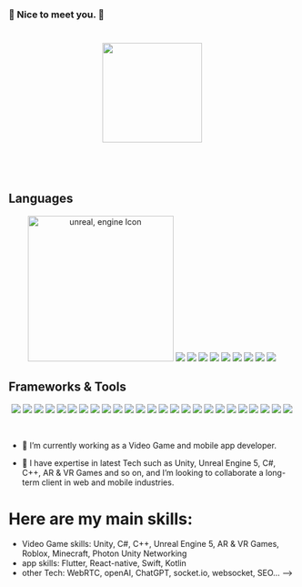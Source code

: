 ### 👋 Nice to meet you. 🍻

<div align="center" style="margin: 40px 0">
    <a href="https://github.com/Dev-1102/github-profile-views-counter">
        <img width="175px" src="https://komarev.com/ghpvc/?username=fhrrydeveloper&color=DE002D">
    </a>
</div>

<br/>


<!-- <div align="center">
    <a href="https://app.daily.dev/DailyDevTips">
        <img src="https://github.com/fhrrydeveloper/fhrrydeveloper/blob/master/devcard.svg" width="350" alt="Fhrrydeveloper's Dev Card"/>
    </a>
</div>
<br/> -->
<!-- <div align="center">
    <a href="https://github.com/fhrrydeveloper?tab=repositories">
      <img src="https://github-readme-stats.vercel.app/api?username=fhrryDeveloper&show_icons=true&hide_border=true&hide_rank=true" width="500px" />
    </a>
    <a href="https://github.com/fhrrydeveloper?tab=repositories">
      <img src="https://github-readme-stats.vercel.app/api/top-langs/?username=fhrryDeveloper&layout=compact&hide_border=true" width="500px" />
    </a>
</div> -->
## Languages

<p align='center'>
  <img id="image" style="width: 256px; height: 256px; visibility: visible;" data-size="256" class="img-responsive" src="https://cdn.icon-icons.com/icons2/615/PNG/256/Unreal_Engine_icon-icons.com_56587.png" title="Unreal engine" alt="unreal, engine Icon" data-xblocker="passed"/>
  <img src='https://img.shields.io/badge/-CSS3-1572B6?style=flat-square&logo=css3&logoColor=white' />

  <img src='https://img.shields.io/badge/-Solidity-363636?style=flat-square&logo=Solidity&logoColor=white' />
  <img src='https://img.shields.io/badge/-Rust-363636?style=flat-square&logo=Rust&logoColor=white' />
  <img src='https://img.shields.io/badge/-Javascript-F7DF1E?style=flat-square&logo=Javascript&logoColor=white' />
  <img src='https://img.shields.io/badge/-Typescript-3178C6?style=flat-square&logo=Typescript&logoColor=white' />
  <img src='https://img.shields.io/badge/-PHP-777BB4?style=flat-square&logo=php&logoColor=white' />
  <img src='https://img.shields.io/badge/-Bootstrap-7952B3?style=flat-square&logo=Bootstrap&logoColor=white' />
  <img src='https://img.shields.io/badge/-Ruby-3816AB?style=flat-square&logo=Ruby&logoColor=white' />
  <img src='https://img.shields.io/badge/-Python-3776AB?style=flat-square&logo=Python&logoColor=white' />
</p>

## Frameworks & Tools

<p align='center'>
  <img src='https://img.shields.io/badge/-React-61DAFB?style=flat-square&logo=React&logoColor=white' />
  <img src='https://img.shields.io/badge/-NextJS-000000?style=flat-square&logo=Next.js&logoColor=white' />
  <img src='https://img.shields.io/badge/-Vue-3FB27F?style=flat-square&logo=Vue.js&logoColor=white' />

<img src='https://img.shields.io/badge/-NuxtJS-00D57E?style=flat-square&logo=Nuxt.js&logoColor=white' />
  <img src='https://img.shields.io/badge/-Angular-51DAFB?style=flat-square&logo=Angular&logoColor=white' />
  <img src='https://img.shields.io/badge/-NodeJS-3c873a?style=flat-square&logo=node.js&logoColor=white' />
  <img src='https://img.shields.io/badge/-Blockchain-121D33?style=flat-square&logo=Blockchain.com&logoColor=white' />
  <img src='https://img.shields.io/badge/-Laravel-FF2D20?style=flat-square&logo=Laravel&logoColor=white' />
  <img src='https://img.shields.io/badge/-Symfony-000000?style=flat-square&logo=Symfony&logoColor=white' />
  <img src='https://img.shields.io/badge/-Codeigniter-EF4223?style=flat-square&logo=Codeigniter&logoColor=white' />
  <img src='https://img.shields.io/badge/-Web3-F16822?style=flat-square&logo=web3.js&logoColor=white' />  
  <img src='https://img.shields.io/badge/-VisualStudioCode-007ACC?style=flat-square&logo=VisualStudioCode&logoColor=white' />
  <img src='https://img.shields.io/badge/-Github-181717?style=flat-square&logo=Github&logoColor=white' />
  <img src='https://img.shields.io/badge/-TailWindCSS-06B6D4?style=flat-square&logo=TailwindCSS&logoColor=white' />

<img src='https://img.shields.io/badge/-MaterialUI-757575?style=flat-square&logo=materialdesign&logoColor=white' />
  <img src='https://img.shields.io/badge/-AdobePhotoshop-31A8FF?style=flat-square&logo=AdobePhotoshop&logoColor=white' />
  <img src='https://img.shields.io/badge/-Figma-F24E1E?style=flat-square&logo=Figma&logoColor=white' />
  <img src='https://img.shields.io/badge/-AdobeXD-FF61F6?style=flat-square&logo=AdobeXD&logoColor=white' />
  <img src='https://img.shields.io/badge/-Codepen-000000?style=flat-square&logo=Codepen&logoColor=white' />
  <img src='https://img.shields.io/badge/-CodeSandbox-000000?style=flat-square&logo=CodeSandbox&logoColor=white' />
  <img src='https://img.shields.io/badge/-Netlify-00C7B7?style=flat-square&logo=Netlify&logoColor=white' />
  <img src='https://img.shields.io/badge/-Vercel-000000?style=flat-square&logo=Vercel&logoColor=white' />
  <img src='https://img.shields.io/badge/-Replit-667881?style=flat-square&logo=Replit&logoColor=white' />
  <img src='https://img.shields.io/badge/-Postman-FF6C37?style=flat-square&logo=Postman&logoColor=white' />
  <img src='https://img.shields.io/badge/-XAMPP-FB7A24?style=flat-square&logo=XAMPP&logoColor=white' />
</p>
<br/>

- 🔭 I’m currently working as a Video Game and mobile app developer.

- 👯 I have expertise in latest Tech such as Unity, Unreal Engine 5, C#, C++, AR & VR Games and so on, and I’m looking to collaborate a long-term client in web and mobile industries.
# Here are my main skills:<br/>
* Video Game skills: Unity, C#, C++, Unreal Engine 5, AR & VR Games, Roblox, Minecraft, Photon Unity Networking 
* app skills: Flutter, React-native, Swift, Kotlin
* other Tech: WebRTC, openAI, ChatGPT, socket.io, websocket, SEO...
  -->
